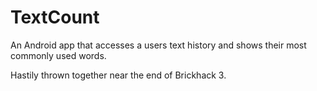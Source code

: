 # TextCount
An Android app that accesses a users text history and shows their most commonly used words.

Hastily thrown together near the end of Brickhack 3.
